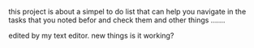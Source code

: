 this project is about a simpel to do list that can help you navigate in the tasks that you noted befor and check them and other things .......

edited by my text editor.
new things is it working?
